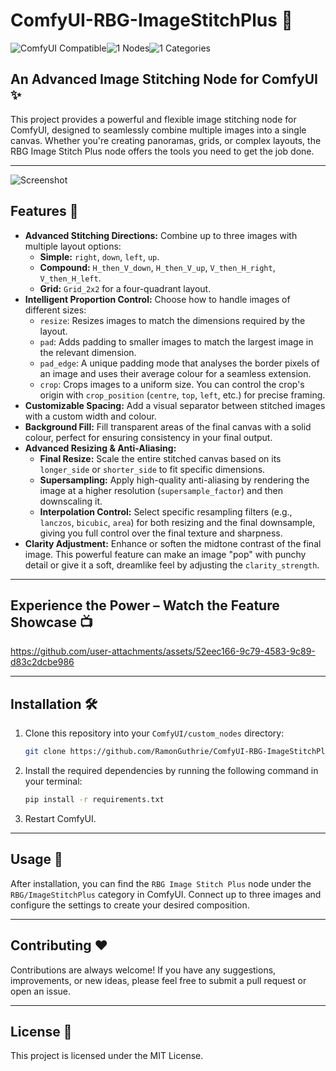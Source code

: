 # ComfyUI-RBG-ImageStitchPlus 🧩
<img src="https://img.shields.io/badge/ComfyUI-Compatible-blue?style=for-the-badge" alt="ComfyUI Compatible"><img src="https://img.shields.io/badge/Nodes-32-green?style=for-the-badge" alt="1 Nodes"><img src="https://img.shields.io/badge/Categories-6-orange?style=for-the-badge" alt="1 Categories">

## An Advanced Image Stitching Node for ComfyUI ✨

This project provides a powerful and flexible image stitching node for ComfyUI, designed to seamlessly combine multiple images into a single canvas. Whether you're creating panoramas, grids, or complex layouts, the RBG Image Stitch Plus node offers the tools you need to get the job done.

---
![Screenshot](https://github.com/user-attachments/assets/9bc5e84f-4d33-46d5-b5c1-0fc21ef7699d)
## Features 🚀

-   **Advanced Stitching Directions:** Combine up to three images with multiple layout options:
    -   **Simple:** `right`, `down`, `left`, `up`.
    -   **Compound:** `H_then_V_down`, `H_then_V_up`, `V_then_H_right`, `V_then_H_left`.
    -   **Grid:** `Grid_2x2` for a four-quadrant layout.
-   **Intelligent Proportion Control:** Choose how to handle images of different sizes:
    -   `resize`: Resizes images to match the dimensions required by the layout.
    -   `pad`: Adds padding to smaller images to match the largest image in the relevant dimension.
    -   `pad_edge`: A unique padding mode that analyses the border pixels of an image and uses their average colour for a seamless extension.
    -   `crop`: Crops images to a uniform size. You can control the crop's origin with `crop_position` (`centre`, `top`, `left`, etc.) for precise framing.
-   **Customizable Spacing:** Add a visual separator between stitched images with a custom width and colour.
-   **Background Fill:** Fill transparent areas of the final canvas with a solid colour, perfect for ensuring consistency in your final output.
-   **Advanced Resizing & Anti-Aliasing:**
    -   **Final Resize:** Scale the entire stitched canvas based on its `longer_side` or `shorter_side` to fit specific dimensions.
    -   **Supersampling:** Apply high-quality anti-aliasing by rendering the image at a higher resolution (`supersample_factor`) and then downscaling it.
    -   **Interpolation Control:** Select specific resampling filters (e.g., `lanczos`, `bicubic`, `area`) for both resizing and the final downsample, giving you full control over the final texture and sharpness.
-   **Clarity Adjustment:** Enhance or soften the midtone contrast of the final image. This powerful feature can make an image "pop" with punchy detail or give it a soft, dreamlike feel by adjusting the `clarity_strength`.
---
## Experience the Power – Watch the Feature Showcase 📺 
https://github.com/user-attachments/assets/52eec166-9c79-4583-9c89-d83c2dcbe986

---

## Installation 🛠️

1.  Clone this repository into your `ComfyUI/custom_nodes` directory:
    ```bash
    git clone https://github.com/RamonGuthrie/ComfyUI-RBG-ImageStitchPlus.git
    ```
2.  Install the required dependencies by running the following command in your terminal:
    ```bash
    pip install -r requirements.txt
    ```
3. Restart ComfyUI.

---

## Usage 🚀

After installation, you can find the `RBG Image Stitch Plus` node under the `RBG/ImageStitchPlus` category in ComfyUI. Connect up to three images and configure the settings to create your desired composition.

---

## Contributing ❤️

Contributions are always welcome! If you have any suggestions, improvements, or new ideas, please feel free to submit a pull request or open an issue.

---

## License 📜

This project is licensed under the MIT License.
